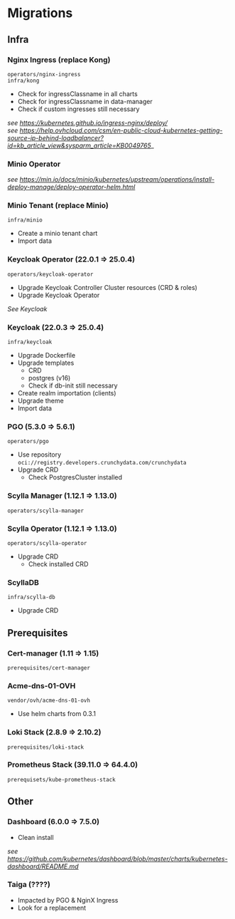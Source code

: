 # Migrations

## Infra

### Nginx Ingress (replace Kong)

`operators/nginx-ingress`  
`infra/kong`

* Check for ingressClassname in all charts
* Check for ingressClassname in data-manager
* Check if custom ingresses still necessary

_see https://kubernetes.github.io/ingress-nginx/deploy/_  
_see https://help.ovhcloud.com/csm/en-public-cloud-kubernetes-getting-source-ip-behind-loadbalancer?id=kb_article_view&sysparm_article=KB0049765__

### Minio Operator 

_see https://min.io/docs/minio/kubernetes/upstream/operations/install-deploy-manage/deploy-operator-helm.html_


### Minio Tenant (replace Minio)

`infra/minio`

* Create a minio tenant chart
* Import data

### Keycloak Operator (22.0.1 => 25.0.4)

`operators/keycloak-operator`

* Upgrade Keycloak Controller Cluster resources (CRD & roles)
* Upgrade Keycloak Operator

_See Keycloak_

### Keycloak (22.0.3 => 25.0.4)

`infra/keycloak`

* Upgrade Dockerfile
* Upgrade templates
    * CRD
    * postgres (v16)
    * Check if db-init still necessary
* Create realm importation (clients)
* Upgrade theme
* Import data

### PGO (5.3.0 => 5.6.1)

`operators/pgo`

* Use repository `oci://registry.developers.crunchydata.com/crunchydata`
* Upgrade CRD
    * Check PostgresCluster installed

### Scylla Manager (1.12.1 => 1.13.0)

`operators/scylla-manager`

### Scylla Operator (1.12.1 => 1.13.0)

`operators/scylla-operator`

* Upgrade CRD
    * Check installed CRD

### ScyllaDB

`infra/scylla-db`

* Upgrade CRD

## Prerequisites

### Cert-manager (1.11 => 1.15)

`prerequisites/cert-manager`

### Acme-dns-01-OVH

`vendor/ovh/acme-dns-01-ovh`

* Use helm charts from 0.3.1

### Loki Stack (2.8.9 => 2.10.2)

`prerequisites/loki-stack`

### Prometheus Stack (39.11.0 => 64.4.0)

`prerequisets/kube-prometheus-stack`


## Other

### Dashboard (6.0.0 => 7.5.0)

* Clean install

_see https://github.com/kubernetes/dashboard/blob/master/charts/kubernetes-dashboard/README.md_

### Taiga (????)

* Impacted by PGO & NginX Ingress
* Look for a replacement
